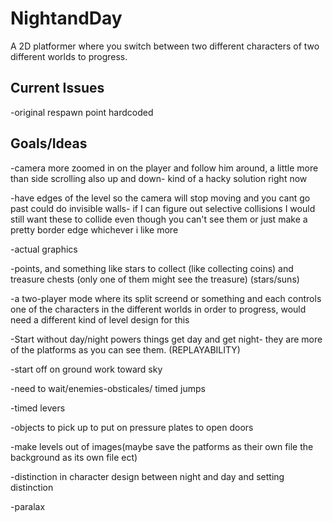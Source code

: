 NightandDay
===========
A 2D platformer where you switch between two different characters of two different worlds to progress.

Current Issues
--------------
-original respawn point hardcoded

Goals/Ideas
-----------
-camera more zoomed in on the player and follow him around, a little more than side scrolling also up and down- kind of a hacky solution right now

-have edges of the level so the camera will stop moving and you cant go past could do invisible walls- if I can figure out selective collisions I would still want these to collide even though you can't see them or just make a pretty border edge whichever i like more

-actual graphics 

-points, and something like stars to collect (like collecting coins) and treasure chests (only one of them might see the treasure) (stars/suns)

-a two-player mode where its split screend or something and each controls one of the characters in the different worlds in order to progress, would need a different kind of level design for this

-Start without day/night powers things get day and get night- they are more of the platforms as you can see them. (REPLAYABILITY) 

-start off on ground work toward sky

-need to wait/enemies-obsticales/ timed jumps

-timed levers

-objects to pick up to put on pressure plates to open doors

-make levels out of images(maybe save the patforms as their own file the background as its own file ect)

-distinction in character design between night and day and setting distinction

-paralax

